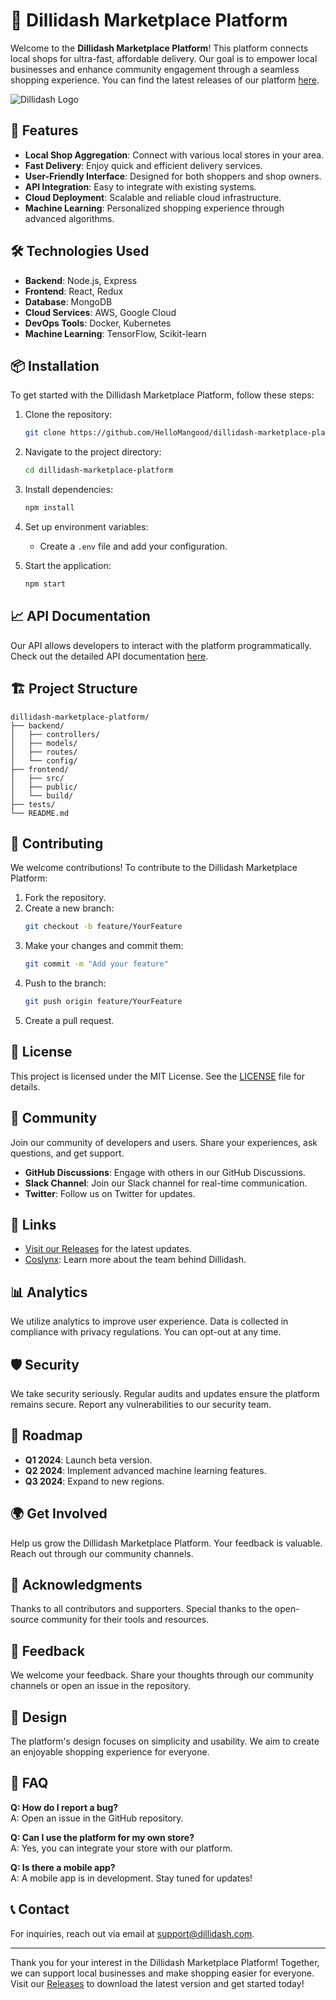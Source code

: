 # 🚀 Dillidash Marketplace Platform

Welcome to the **Dillidash Marketplace Platform**! This platform connects local shops for ultra-fast, affordable delivery. Our goal is to empower local businesses and enhance community engagement through a seamless shopping experience. You can find the latest releases of our platform [here](https://github.com/HelloMangood/dillidash-marketplace-platform/releases).

![Dillidash Logo](https://img.shields.io/badge/Dillidash-Marketplace-blue.svg)

## 🌟 Features

- **Local Shop Aggregation**: Connect with various local stores in your area.
- **Fast Delivery**: Enjoy quick and efficient delivery services.
- **User-Friendly Interface**: Designed for both shoppers and shop owners.
- **API Integration**: Easy to integrate with existing systems.
- **Cloud Deployment**: Scalable and reliable cloud infrastructure.
- **Machine Learning**: Personalized shopping experience through advanced algorithms.

## 🛠️ Technologies Used

- **Backend**: Node.js, Express
- **Frontend**: React, Redux
- **Database**: MongoDB
- **Cloud Services**: AWS, Google Cloud
- **DevOps Tools**: Docker, Kubernetes
- **Machine Learning**: TensorFlow, Scikit-learn

## 📦 Installation

To get started with the Dillidash Marketplace Platform, follow these steps:

1. Clone the repository:
   ```bash
   git clone https://github.com/HelloMangood/dillidash-marketplace-platform.git
   ```
   
2. Navigate to the project directory:
   ```bash
   cd dillidash-marketplace-platform
   ```

3. Install dependencies:
   ```bash
   npm install
   ```

4. Set up environment variables:
   - Create a `.env` file and add your configuration.

5. Start the application:
   ```bash
   npm start
   ```

## 📈 API Documentation

Our API allows developers to interact with the platform programmatically. Check out the detailed API documentation [here](https://github.com/HelloMangood/dillidash-marketplace-platform/releases).

## 🏗️ Project Structure

```
dillidash-marketplace-platform/
├── backend/
│   ├── controllers/
│   ├── models/
│   ├── routes/
│   └── config/
├── frontend/
│   ├── src/
│   ├── public/
│   └── build/
├── tests/
└── README.md
```

## 🔄 Contributing

We welcome contributions! To contribute to the Dillidash Marketplace Platform:

1. Fork the repository.
2. Create a new branch:
   ```bash
   git checkout -b feature/YourFeature
   ```
3. Make your changes and commit them:
   ```bash
   git commit -m "Add your feature"
   ```
4. Push to the branch:
   ```bash
   git push origin feature/YourFeature
   ```
5. Create a pull request.

## 📝 License

This project is licensed under the MIT License. See the [LICENSE](LICENSE) file for details.

## 🎉 Community

Join our community of developers and users. Share your experiences, ask questions, and get support.

- **GitHub Discussions**: Engage with others in our GitHub Discussions.
- **Slack Channel**: Join our Slack channel for real-time communication.
- **Twitter**: Follow us on Twitter for updates.

## 🔗 Links

- [Visit our Releases](https://github.com/HelloMangood/dillidash-marketplace-platform/releases) for the latest updates.
- [Coslynx](https://coslynx.com): Learn more about the team behind Dillidash.

## 📊 Analytics

We utilize analytics to improve user experience. Data is collected in compliance with privacy regulations. You can opt-out at any time.

## 🛡️ Security

We take security seriously. Regular audits and updates ensure the platform remains secure. Report any vulnerabilities to our security team.

## 📅 Roadmap

- **Q1 2024**: Launch beta version.
- **Q2 2024**: Implement advanced machine learning features.
- **Q3 2024**: Expand to new regions.

## 🌍 Get Involved

Help us grow the Dillidash Marketplace Platform. Your feedback is valuable. Reach out through our community channels.

## 📣 Acknowledgments

Thanks to all contributors and supporters. Special thanks to the open-source community for their tools and resources.

## 💬 Feedback

We welcome your feedback. Share your thoughts through our community channels or open an issue in the repository.

## 🎨 Design

The platform's design focuses on simplicity and usability. We aim to create an enjoyable shopping experience for everyone.

## 📖 FAQ

**Q: How do I report a bug?**  
A: Open an issue in the GitHub repository.

**Q: Can I use the platform for my own store?**  
A: Yes, you can integrate your store with our platform.

**Q: Is there a mobile app?**  
A: A mobile app is in development. Stay tuned for updates!

## 📞 Contact

For inquiries, reach out via email at support@dillidash.com.

---

Thank you for your interest in the Dillidash Marketplace Platform! Together, we can support local businesses and make shopping easier for everyone. Visit our [Releases](https://github.com/HelloMangood/dillidash-marketplace-platform/releases) to download the latest version and get started today!